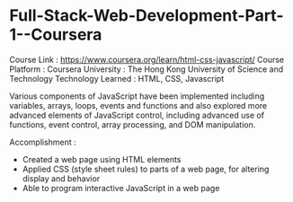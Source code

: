 # Full-Stack-Web-Development-Part-1--Coursera 

Course Link : https://www.coursera.org/learn/html-css-javascript/
Course Platform : Coursera
University : The Hong Kong University of Science and Technology
Technology Learned :  HTML, CSS, Javascript

Various components of JavaScript have been implemented including variables, arrays, loops, events and functions and also explored more advanced elements of JavaScript control, including advanced use of functions, event control, array processing, and DOM manipulation.

Accomplishment : 
- Created a web page using HTML elements
- Applied CSS (style sheet rules) to parts of a web page, for altering display and behavior
- Able to program interactive JavaScript in a web page
